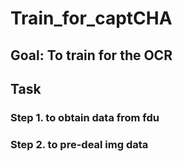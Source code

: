 # Train_for_captCHA

## Goal: To train for the OCR

## Task
### Step 1. to obtain data from fdu
### Step 2. to pre-deal img data

